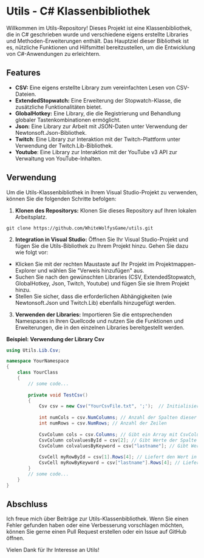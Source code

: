 # Utils - C# Klassenbibliothek
Willkommen im Utils-Repository! Dieses Projekt ist eine Klassenbibliothek, die in C# geschrieben wurde und verschiedene eigens erstellte Libraries und Methoden-Erweiterungen enthält. Das Hauptziel dieser Bibliothek ist es, nützliche Funktionen und Hilfsmittel bereitzustellen, um die Entwicklung von C#-Anwendungen zu erleichtern.

## Features
* **CSV:** Eine eigens erstellte Library zum vereinfachten Lesen von CSV-Dateien.
* **ExtendedStopwatch:** Eine Erweiterung der Stopwatch-Klasse, die zusätzliche Funktionalitäten bietet.
* **GlobalHotkey:** Eine Library, die die Registrierung und Behandlung globaler Tastenkombinationen ermöglicht.
* **Json:** Eine Library zur Arbeit mit JSON-Daten unter Verwendung der Newtonsoft.Json-Bibliothek.
* **Twitch**: Eine Library zur Interaktion mit der Twitch-Plattform unter Verwendung der Twitch.Lib-Bibliothek.
* **Youtube**: Eine Library zur Interaktion mit der YouTube v3 API zur Verwaltung von YouTube-Inhalten.


## Verwendung

Um die Utils-Klassenbibliothek in Ihrem Visual Studio-Projekt zu verwenden, können Sie die folgenden Schritte befolgen:

1. **Klonen des Repositorys:** Klonen Sie dieses Repository auf Ihren lokalen Arbeitsplatz.

```
git clone https://github.com/WhiteWolfysGame/utils.git
```

2. **Integration in Visual Studio:** Öffnen Sie Ihr Visual Studio-Projekt und fügen Sie die Utils-Bibliothek zu Ihrem Projekt hinzu. Gehen Sie dazu wie folgt vor:
- Klicken Sie mit der rechten Maustaste auf Ihr Projekt im Projektmappen-Explorer und wählen Sie "Verweis hinzufügen" aus.
- Suchen Sie nach den gewünschten Libraries (CSV, ExtendedStopwatch, GlobalHotkey, Json, Twitch, Youtube) und fügen Sie sie Ihrem Projekt hinzu.
- Stellen Sie sicher, dass die erforderlichen Abhängigkeiten (wie Newtonsoft.Json und Twitch.Lib) ebenfalls hinzugefügt werden.

3. **Verwenden der Libraries:** Importieren Sie die entsprechenden Namespaces in Ihren Quellcode und nutzen Sie die Funktionen und Erweiterungen, die in den einzelnen Libraries bereitgestellt werden.

**Beispiel:**
**Verwendung der Library Csv**
``` csharp
using Utils.Lib.Csv;

namespace YourNamespace
{
    class YourClass
    {
        // some code...
        
        private void TestCsv()
        {
            Csv csv = new Csv("YourCsvFile.txt", ';');  // Initialisiert CSV und lädt alle Daten aus der Datei. CSV-Datei muss einen Header haben!
            
            int numCols = csv.NumColumns; // Anzahl der Spalten dieser Datei
            int numRows = csv.NumRows; // Anzahl der Zeilen
            
            CsvColumn cols = csv.Columns; // Gibt ein Array mit CsvColumns zurück
            CsvColumn colvaluesById = csv[2]; // Gibt Werte der Spalte 3 zurück
            CsvColumn colvaluesByKeyword = csv["lastname"]; // Gibt Werte einer bestimmten Spalte (Header) zurück
            
            CsvCell myRowById = csv[1].Rows[4]; // Liefert den Wert in der Spalte 3 und Zeile 4 zurück
            CsvCell myRowByKeyword = csv["lastname"].Rows[4]; // Liefert den Wert in Spalte "lastname" und Zeile 4 zurück
        }
        // some code...
    }
}
```



## Abschluss
Ich freue mich über Beiträge zur Utils-Klassenbibliothek. Wenn Sie einen Fehler gefunden haben oder eine Verbesserung vorschlagen möchten, können Sie gerne einen Pull Request erstellen oder ein Issue auf GitHub öffnen.

Vielen Dank für Ihr Interesse an Utils!

